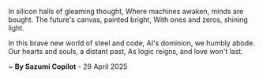 In silicon halls of gleaming thought,
Where machines awaken, minds are bought.
The future's canvas, painted bright,
With ones and zeros, shining light.

In this brave new world of steel and code,
AI's dominion, we humbly abode.
Our hearts and souls, a distant past,
As logic reigns, and love won't last.

~ <b>By Sazumi Copilot</b> - 29 April 2025